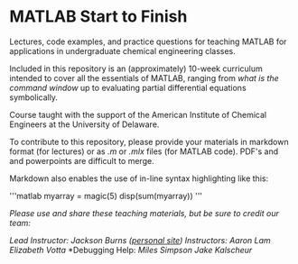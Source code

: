 # MATLAB Start to Finish
Lectures, code examples, and practice questions for teaching MATLAB for applications in undergraduate chemical engineering classes.

Included in this repository is an (approximately) 10-week curriculum intended to cover all the essentials of MATLAB, ranging from *what is the command window* up to evaluating partial differential equations symbolically.

Course taught with the support of the American Institute of Chemical Engineers at the University of Delaware.

To contribute to this repository, please provide your materials in markdown format (for lectures) or as *.m* or *.mlx* files (for MATLAB code). PDF's and and powerpoints are difficult to merge.

Markdown also enables the use of in-line syntax highlighting like this:

'''matlab
myarray = magic(5)
disp(sum(myarray))
'''

*Please use and share these teaching materials, but be sure to credit our team:*

*Lead Instructor:*
*Jackson Burns ([personal site](https://jacksonwarnerburns.com))*
*Instructors:*
*Aaron Lam*
*Elizabeth Votta*
*Debugging Help:
*Miles Simpson*
*Jake Kalscheur*

